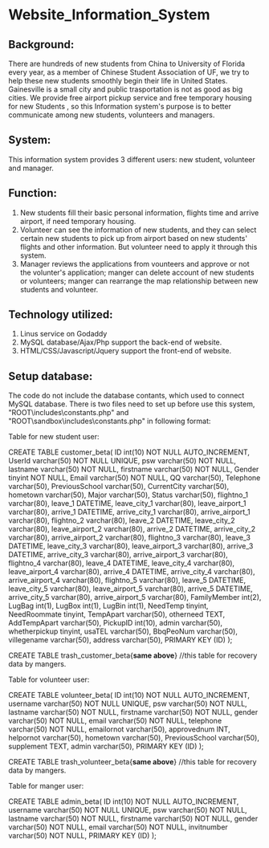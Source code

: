Website_Information_System
==========================
Background:
--------------------------
There are hundreds of new students from China to University of Florida every year, as a member of Chinese Student Association of UF,
we try to help these new students smoothly begin their life in United States. Gainesville is a small city and public 
trasportation is not as good as big cities. We provide free airport pickup service and free temporary housing for new Students
, so this Information system's purpose is to better communicate among new students, volunteers and managers.

System:
--------------------------
This information system provides 3 different users: new student, volunteer and manager.

Function:
--------------------------
1. New students fill their basic personal information, flights time and arrive airport, if need temporary housing.
2. Volunteer can see the information of new students, and they can select certain new students to pick up from airport
   based on new students' flights and other information. But volunteer need to apply it through this system.
3. Manager reviews the applications from vounteers and approve or not the volunter's application; manger can delete account
   of new students or volunteers; manger can rearrange the map relationship between new students and volunteer.

Technology utilized:
--------------------------
1. Linus service on Godaddy
2. MySQL database/Ajax/Php support the back-end of website.
3. HTML/CSS/Javascript/Jquery support the front-end of website.


Setup database:
--------------------------
The code do not include the database contants, which used to connect MySQL database.
There is two files need to set up before use this system, "ROOT\includes\constants.php" and "ROOT\sandbox\includes\constants.php"
in  following format:
<?php
define("DB_SERVER","");
define("DB_USER","");
define("DB_PASS","");
define("DB_NAME","");
?>


Table for new student user:

CREATE TABLE customer_beta(
ID int(10) NOT NULL AUTO_INCREMENT,
UserId varchar(50) NOT NULL UNIQUE,
psw varchar(50) NOT NULL,
lastname varchar(50) NOT NULL,
firstname varchar(50) NOT NULL,
Gender tinyint NOT NULL,
Email varchar(50) NOT NULL,
QQ varchar(50),
Telephone varchar(50),
PreviousSchool varchar(50),
CurrentCity varchar(50),
hometown varchar(50),
Major varchar(50),
Status varchar(50),
flightno_1 varchar(80),
leave_1 DATETIME,
leave_city_1 varchar(80),
leave_airport_1 varchar(80),
arrive_1 DATETIME,
arrive_city_1 varchar(80),
arrive_airport_1 varchar(80),
flightno_2 varchar(80),
leave_2 DATETIME,
leave_city_2 varchar(80),
leave_airport_2 varchar(80),
arrive_2 DATETIME,
arrive_city_2 varchar(80),
arrive_airport_2 varchar(80),
flightno_3 varchar(80),
leave_3 DATETIME,
leave_city_3 varchar(80),
leave_airport_3 varchar(80),
arrive_3 DATETIME,
arrive_city_3 varchar(80),
arrive_airport_3 varchar(80),
flightno_4 varchar(80),
leave_4 DATETIME,
leave_city_4 varchar(80),
leave_airport_4 varchar(80),
arrive_4 DATETIME,
arrive_city_4 varchar(80),
arrive_airport_4 varchar(80),
flightno_5 varchar(80),
leave_5 DATETIME,
leave_city_5 varchar(80),
leave_airport_5 varchar(80),
arrive_5 DATETIME,
arrive_city_5 varchar(80),
arrive_airport_5 varchar(80),
FamilyMember int(2),
LugBag int(1),
LugBox int(1),
LugBin int(1),
NeedTemp tinyint,
NeedRoommate tinyint,
TempApart varchar(50),
otherneed TEXT,
AddTempApart varchar(50),
PickupID int(10),
admin varchar(50),
whetherpickup tinyint,
usaTEL varchar(50),
BbqPeoNum varchar(50),
villegename varchar(50),
address varchar(50),
PRIMARY KEY (ID)
);

CREATE TABLE trash_customer_beta{**same above**} //this table for recovery data by mangers.


Table for volunteer user:

CREATE TABLE volunteer_beta(
ID int(10) NOT NULL AUTO_INCREMENT,
username varchar(50) NOT NULL UNIQUE,
psw varchar(50) NOT NULL,
lastname varchar(50) NOT NULL,
firstname varchar(50) NOT NULL,
gender varchar(50) NOT NULL,
email varchar(50) NOT NULL,
telephone varchar(50) NOT NULL,
emailornot varchar(50),
approvednum INT,
helpornot varchar(50),
hometown varchar(50),
PreviousSchool varchar(50),
supplement TEXT,
admin varchar(50),
PRIMARY KEY (ID)
);

CREATE TABLE trash_volunteer_beta{**same above**} //this table for recovery data by mangers.

Table for manger user:

CREATE TABLE admin_beta(
ID int(10) NOT NULL AUTO_INCREMENT,
username varchar(50) NOT NULL UNIQUE,
psw varchar(50) NOT NULL,
lastname varchar(50) NOT NULL,
firstname varchar(50) NOT NULL,
gender varchar(50) NOT NULL,
email varchar(50) NOT NULL,
invitnumber varchar(50) NOT NULL,
PRIMARY KEY (ID)
);

